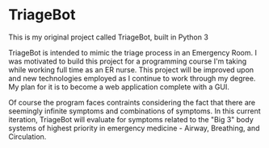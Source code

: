 # TriageBot
This is my original project called TriageBot, built in Python 3

TriageBot is intended to mimic the triage process in an Emergency Room. 
I was motivated to build this project for a programming course I'm taking while working full time as an ER nurse.
This project will be improved upon and new technologies employed as I continue to work through my degree.
My plan for it is to become a web application complete with a GUI.


Of course the program faces contraints considering the fact that there are seemingly infinite symptoms and combinations of symptoms. 
In this current iteration, TriageBot will evaluate for symptoms related to the "Big 3" body systems of highest priority in emergency medicine - Airway, Breathing, and Circulation. 

